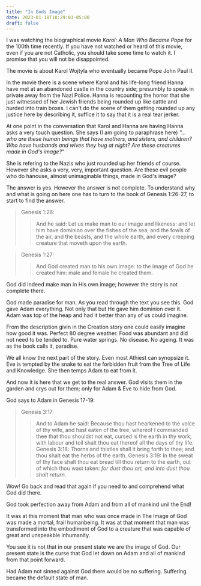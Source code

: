 ```yaml
---
title: "In Gods Image"
date: 2023-01-18T18:29:03-05:00
draft: false
---
```

I was watching the biographical movie _Karol: A Man Who Became Pope_ for the 100th time recently. If you have not watched or heard of this movie, even if you are not Catholic, you should take some time to watch it. I promise that you will not be disappointed. 

The movie is about Karol Wojtyla who eventually became Pope John Paul II.  

In the movie there is a scene where Karol and his life-long friend Hanna have met at an abandoned castle in the country side; presumbly to speak in private away from the Nazi Police. Hanna is recounting the horror that she just witnessed of her Jewish friends being rounded up like cattle and hurded into train boxes. I can't do the scene of them getting rounded up any justice here by describing it, suffice it to say that it is a real tear jerker.

At one point in the conversation that Karol and Hanna are having Hanna asks a very touch question. She says (I am going to paraphrase here) _"... who are these human beings that have mothers, and sisters, and children? Who have husbands and wives they hug at night? Are these creatures made in God's image?"_

She is refering to the Nazis who just rounded up her friends of course. However she asks a very, very, important question. Are these evil people who do hanouse, almost unimaginable things, made in God's image?

The answer is yes. However the answer is not complete. To understand why and what is going on here one has to turn to the book of Genesis 1:26-27, to start to find the answer. 

>Genesis 1:26:
>>And he said: Let us make man to our image and likeness: and let him have dominion over the fishes of the sea, and the fowls of the air, and the beasts, and the whole earth, and every creeping creature that moveth upon the earth.

>Genesis 1:27:
>>And God created man to his own image: to the image of God he created him: male and female he created them.

God did indeed make man in His own image; however the story is not complete there. 

God made paradise for man. As you read through the text you see this. God gave Adam everything. Not only that but He gave him dominion over it. Adam was top of the heap and had it better than any of us could imagine. 

From the description givin in the Creation story one could easily imagine how good it was. Perfect 80 degree weather. Food was abundant and did not need to be tended to. Pure water springs. No disease. No ageing. It was as the book calls it, paradise. 

We all know the next part of the story. Even most Athiest can synopsize it. Eve is tempted by the snake to eat the forbidden fruit from the Tree of Life and Knowledge. She then temps Adam to eat from it.

And now it is here that we get to the real answer. God visits them in the garden and crys out for them; only for Adam & Eve to hide from God.

God says to Adam in Genesis 17-19:

>Genesis 3:17:
>>And to Adam he said: Because thou hast hearkened to the voice of thy wife, and hast eaten of the tree, whereof I commanded thee that thou shouldst not eat, cursed is the earth in thy work; with labour and toil shalt thou eat thereof all the days of thy life.
>Genesis 3:18:
>>Thorns and thistles shall it bring forth to thee; and thou shalt eat the herbs of the earth.
>>Genesis 3:19:
>>In the sweat of thy face shalt thou eat bread till thou return to the earth, out of which thou wast taken: _for dust thou art, and into dust thou shalt return_.

Wow! Go back and read that again if you need to and comprehend what God did there. 

God took perfection away from Adam and from all of mankind unil the End!

It was at this moment that man who was once made in The Image of God was made a mortal, frail humanbeing. It was at that moment that man was transformed into the embodiment of God to a creature that was capable of great and unspeakble inhumanity. 

You see it is not that in our present state we are the image of God. Our present state is the curse that God let down on Adam and all of mankind from that point forward. 

Had Adam not sinned against God there would be no suffering. Suffering became the default state of man.

